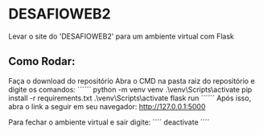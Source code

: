 # DESAFIOWEB2
Levar o site do 'DESAFIOWEB2' para um ambiente virtual com Flask

## Como Rodar:
Faça o download do repositório
Abra o CMD na pasta raiz do repositório e digite os comandos:
´´´´´´
python -m venv venv
.\venv\Scripts\activate
pip install -r requirements.txt
.\venv\Scripts\activate
flask run
´´´´´´
Após isso, abra o link a seguir em seu navegador: http://127.0.0.1:5000

Para fechar o ambiente virtual e sair digite:
´´´´
deactivate
´´´´
